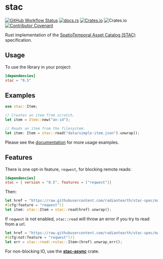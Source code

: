 # stac

[![GitHub Workflow Status](https://img.shields.io/github/actions/workflow/status/gadomski/stac-rs/ci.yml?branch=main&style=for-the-badge)](https://github.com/gadomski/stac-rs/actions/workflows/ci.yml)
[![docs.rs](https://img.shields.io/docsrs/stac?style=for-the-badge)](https://docs.rs/stac/latest/stac/)
[![Crates.io](https://img.shields.io/crates/v/stac?style=for-the-badge)](https://crates.io/crates/stac)
![Crates.io](https://img.shields.io/crates/l/stac?style=for-the-badge)
[![Contributor Covenant](https://img.shields.io/badge/Contributor%20Covenant-2.1-4baaaa.svg?style=for-the-badge)](./CODE_OF_CONDUCT)

Rust implementation of the [SpatioTemporal Asset Catalog (STAC)](https://stacspec.org/) specification.

## Usage

To use the library in your project:

```toml
[dependencies]
stac = "0.5"
```

## Examples

```rust
use stac::Item;

// Creates an item from scratch.
let item = Item::new("an-id");

// Reads an item from the filesystem.
let item: Item = stac::read("data/simple-item.json").unwrap();
```

Please see the [documentation](https://docs.rs/stac) for more usage examples.

## Features

There is one opt-in feature, `reqwest`, for blocking remote reads:

```toml
[dependencies]
stac = { version = "0.5", features = ["reqwest"]}
```

Then:

```rust
let href = "https://raw.githubusercontent.com/radiantearth/stac-spec/master/examples/simple-item.json";
#[cfg(feature = "reqwest")]
let item: stac::Item = stac::read(href).unwrap();
```

If `reqwest` is not enabled, `stac::read` will throw an error if you try to read from a url.

```rust
let href = "https://raw.githubusercontent.com/radiantearth/stac-spec/master/examples/simple-item.json";
#[cfg(not(feature = "reqwest"))]
let err = stac::read::<stac::Item>(href).unwrap_err();
```

For non-blocking IO, use the [**stac-async**](https://crates.io/crates/stac-async) crate.
